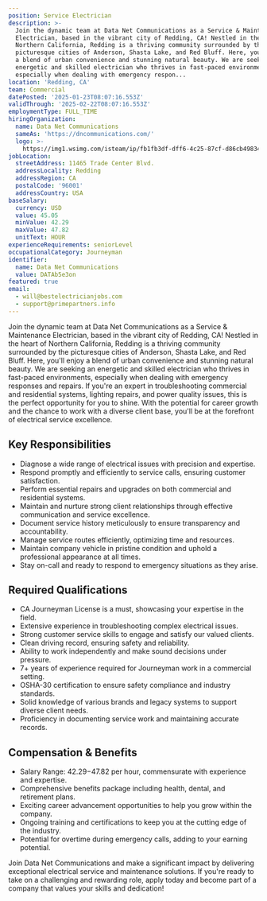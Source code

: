 ```yaml
---
position: Service Electrician
description: >-
  Join the dynamic team at Data Net Communications as a Service & Maintenance
  Electrician, based in the vibrant city of Redding, CA! Nestled in the heart of
  Northern California, Redding is a thriving community surrounded by the
  picturesque cities of Anderson, Shasta Lake, and Red Bluff. Here, you'll enjoy
  a blend of urban convenience and stunning natural beauty. We are seeking an
  energetic and skilled electrician who thrives in fast-paced environments,
  especially when dealing with emergency respon...
location: 'Redding, CA'
team: Commercial
datePosted: '2025-01-23T08:07:16.553Z'
validThrough: '2025-02-22T08:07:16.553Z'
employmentType: FULL_TIME
hiringOrganization:
  name: Data Net Communications
  sameAs: 'https://dncommunications.com/'
  logo: >-
    https://img1.wsimg.com/isteam/ip/fb1fb3df-dff6-4c25-87cf-d86cb49834bd/logo/6a33dad7-451e-4204-ae39-ec25122c905e.jpg/:/rs=h:125
jobLocation:
  streetAddress: 11465 Trade Center Blvd.
  addressLocality: Redding
  addressRegion: CA
  postalCode: '96001'
  addressCountry: USA
baseSalary:
  currency: USD
  value: 45.05
  minValue: 42.29
  maxValue: 47.82
  unitText: HOUR
experienceRequirements: seniorLevel
occupationalCategory: Journeyman
identifier:
  name: Data Net Communications
  value: DATAb5e3on
featured: true
email:
  - will@bestelectricianjobs.com
  - support@primepartners.info
---
```




Join the dynamic team at Data Net Communications as a Service & Maintenance Electrician, based in the vibrant city of Redding, CA! Nestled in the heart of Northern California, Redding is a thriving community surrounded by the picturesque cities of Anderson, Shasta Lake, and Red Bluff. Here, you'll enjoy a blend of urban convenience and stunning natural beauty. We are seeking an energetic and skilled electrician who thrives in fast-paced environments, especially when dealing with emergency responses and repairs. If you're an expert in troubleshooting commercial and residential systems, lighting repairs, and power quality issues, this is the perfect opportunity for you to shine. With the potential for career growth and the chance to work with a diverse client base, you'll be at the forefront of electrical service excellence.

## Key Responsibilities

- Diagnose a wide range of electrical issues with precision and expertise.
- Respond promptly and efficiently to service calls, ensuring customer satisfaction.
- Perform essential repairs and upgrades on both commercial and residential systems.
- Maintain and nurture strong client relationships through effective communication and service excellence.
- Document service history meticulously to ensure transparency and accountability.
- Manage service routes efficiently, optimizing time and resources.
- Maintain company vehicle in pristine condition and uphold a professional appearance at all times.
- Stay on-call and ready to respond to emergency situations as they arise.

## Required Qualifications

- CA Journeyman License is a must, showcasing your expertise in the field.
- Extensive experience in troubleshooting complex electrical issues.
- Strong customer service skills to engage and satisfy our valued clients.
- Clean driving record, ensuring safety and reliability.
- Ability to work independently and make sound decisions under pressure.
- 7+ years of experience required for Journeyman work in a commercial setting.
- OSHA-30 certification to ensure safety compliance and industry standards.
- Solid knowledge of various brands and legacy systems to support diverse client needs.
- Proficiency in documenting service work and maintaining accurate records.

## Compensation & Benefits

- Salary Range: $42.29-$47.82 per hour, commensurate with experience and expertise.
- Comprehensive benefits package including health, dental, and retirement plans.
- Exciting career advancement opportunities to help you grow within the company.
- Ongoing training and certifications to keep you at the cutting edge of the industry.
- Potential for overtime during emergency calls, adding to your earning potential.

Join Data Net Communications and make a significant impact by delivering exceptional electrical service and maintenance solutions. If you're ready to take on a challenging and rewarding role, apply today and become part of a company that values your skills and dedication!

